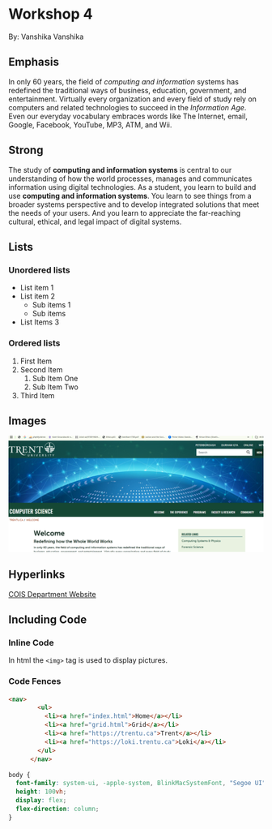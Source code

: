 # Workshop 4

By: Vanshika Vanshika

## Emphasis

In only 60 years, the field of *computing and information* systems has redefined the traditional ways of business, education, government, and entertainment.  Virtually every organization and every field of study rely on computers and related technologies to succeed in the _Information Age_.  Even our everyday vocabulary embraces words like The Internet, email, Google, Facebook, YouTube, MP3, ATM, and Wii.

## Strong

The study of **computing and information systems** is central to our understanding of how the world processes, manages and communicates information using digital technologies.  As a student, you learn to build and use **computing and information systems**.  You learn to see things from a broader systems perspective and to develop integrated solutions that meet the needs of your users.  And you learn to appreciate the far-reaching cultural, ethical, and legal impact of digital systems.

## Lists

### Unordered lists

- List item 1
- List item 2
    - Sub items 1
    - Sub items
- List Items 3

### Ordered lists

1. First Item
2. Second Item
    1. Sub Item One
    2. Sub Item Two
3. Third Item

## Images

![The main page of the COIS department website](./img/mainpage.png)

## Hyperlinks

[COIS Department Website](https://www.trentu.ca/cois/)

## Including Code

### Inline Code

In html the `<img>` tag is used to display pictures.

### Code Fences

```html
<nav>
        <ul>
          <li><a href="index.html">Home</a></li>
          <li><a href="grid.html">Grid</a></li>
          <li><a href="https://trentu.ca">Trent</a></li>
          <li><a href="https://loki.trentu.ca">Loki</a></li>
        </ul>
      </nav>
```

```css
body {
  font-family: system-ui, -apple-system, BlinkMacSystemFont, "Segoe UI", Roboto, Oxygen, Ubuntu, Cantarell, "Open Sans", "Helvetica Neue", sans-serif;
  height: 100vh;
  display: flex;
  flex-direction: column;
}
```